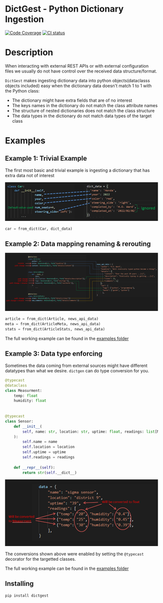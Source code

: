 # DictGest - Python Dictionary Ingestion

[![Code Coverage](https://codecov.io/gh/bmsan/dictgest/branch/main/graph/badge.svg)](https://codecov.io/gh/bmsan/dictgest)
[![CI status](https://github.com/bmsan/dictgest/workflows/CI/badge.svg)](https://github.com/bmsan/dictgest/actions?queryworkflow%3ACI+event%3Apush+branch%3Amain)

# Description

When interacting with external REST APIs or with external configuration files we usually do not have control 
over the received data structure/format.

`DictGest` makes ingesting dictionary data into python objects(dataclasss objects included) easy when the dictionary data doesn't match 1 to 1 with the Python class:
  - The dictionary might have extra fields that are of no interest
  - The keys names in the dictionary do not match the class attribute names
  - The structure of nested dictionaries does not match the class structure
  - The data types in the dictionary do not match data types of the target class

# Examples

## Example 1: Trivial Example
The first most basic and trivial example is ingesting a dictionary that has extra data not of interest

![](https://github.com/bmsan/DictGest/blob/main/docs/source/ex1.png?raw=true)

```python
car = from_dict(Car, dict_data)
```

## Example 2: Data mapping renaming & rerouting
![](https://github.com/bmsan/DictGest/blob/main/docs/source/ex2.png?raw=true)

```python
article = from_dict(Article, news_api_data)
meta = from_dict(ArticleMeta, news_api_data)
stats = from_dict(ArticleStats, news_api_data)
```

The full working example can be found in the [examples folder](examples/news_example.py)


## Example 3: Data type enforcing

Sometimes the data coming from external sources might have different datatypes than what we desire. `dictgen` can do type conversion for you.


```py
@typecast
@dataclass
class Measurment:
    temp: float
    humidity: float


@typecast
class Sensor:
    def __init__(
        self, name: str, location: str, uptime: float, readings: list[Measurment]
    ):
        self.name = name
        self.location = location
        self.uptime = uptime
        self.readings = readings

    def __repr__(self):
        return str(self.__dict__)

```

![](https://github.com/bmsan/DictGest/blob/main/docs/source/ex3.png?raw=true)

The conversions shown above were enabled by setting the `@typecast` decorator for the targetted classes.

The full working example can be found in the [examples folder](https://github.com/bmsan/DictGest/blob/main/examples/typeconvert_example.py)



## Installing 

```
pip install dictgest
```